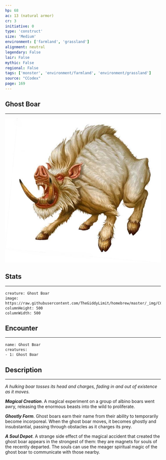 ```yaml
---
hp: 68
ac: 13 (natural armor)
cr: 3
initiative: 0
type: 'construct'    
size: 'Medium'
environment: ['farmland', 'grassland']
alignment: neutral
legendary: False
lair: False
mythic: False
regional: False
tags: ['monster', 'environment/farmland', 'environment/grassland']
source: "CCodex"
page: 169
---
```


## Ghost Boar
---

![|600](https://raw.githubusercontent.com/TheGiddyLimit/homebrew/master/_img/CCodex/ghostboar.jpg)

## Stats
---

```statblock
creature: Ghost Boar
image: https://raw.githubusercontent.com/TheGiddyLimit/homebrew/master/_img/CCodex/ghostboar_token.png
columnHeight: 500
columnWidth: 500
```

## Encounter
---

```encounter-table
name: Ghost Boar
creatures:
- 1: Ghost Boar
```

## Description
---
_A hulking boar tosses its head and charges, fading in and out of existence as it moves._

**_Magical Creation_**. A magical experiment on a group of albino boars went awry, releasing the enormous beasts into the wild to proliferate.


**_Ghostly Form_**. Ghost boars earn their name from their ability to temporarily become incorporeal. When the ghost boar moves, it becomes ghostly and insubstantial, passing through obstacles as it charges its prey.


**_A Soul Depot_**. A strange side effect of the magical accident that created the ghost boar appears in the strongest of them: they are magnets for souls of the recently departed. The souls can use the meager spiritual magic of the ghost boar to communicate with those nearby.






